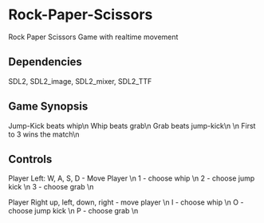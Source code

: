 # Rock-Paper-Scissors
Rock Paper Scissors Game with realtime movement

Dependencies
-------------------
SDL2, SDL2_image, SDL2_mixer, SDL2_TTF


Game Synopsis
------------------
Jump-Kick beats whip\n
Whip beats grab\n
Grab beats jump-kick\n
\n
First to 3 wins the match\n


Controls
-------------------

Player Left:
W, A, S, D - Move Player \n
1 - choose whip \n
2 - choose jump kick \n
3 - choose grab \n

Player Right
up, left, down, right - move player \n
I - choose whip \n
O - choose jump kick \n
P - choose grab \n
